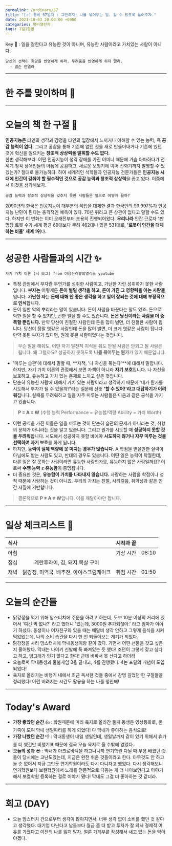 ```yaml
---
permalink: /ordinary/57
title: "[⭐] 평비 57일차 : 그만하자! 나를 묶어두는 일. 할 수 있도록 풀어주자."
date: 2021-10-03 20:00:00 +0900
categories: 평비챌린지
tags: 1일1평범
---  
```

Key 🔑 : 일을 잘한다고 유능한 것이 아니며, 유능한 사람이라고 가치있는 사람이 아니다.
```
당신의 선택이 희망을 반영하게 하라. 두려움을 반영하게 하지 말라.
  - 넬슨 만델라
```

---
# 한 주를 맞이하며 🤗

---
# 오늘의 책 한 구절 📕
**인공지능은** 타인의 생각과 감정을 타인의 입장에서 느끼거나 이해할 수 있는 능력, 즉 **공감 능력이 없다.** 그리고 공감을 통해 기존에 없던 것을 새로 만들어내거나 기존에 있던 것에 혁신을 일으키는 **창조적 상상력을 발휘할 수도 없다.**  
한번 생각해보라. 어떤 인공지능이 청각 장애를 가진 어머니 때문에 가슴 아파하다가 전 세계 청각 장애인들의 아픔에 공감하고, 새로운 보청기에 이어 전화기까지 발명할 수 있겠는가? 절대로 불가능하다. 하여 세계적인 석학들과 인공지능 전문가들은 **인공지능 시대에 인간이 갖춰야 할 필수적인 것으로 공감 능력과 창조적 상상력**을 꼽고 있다. 이쯤에서 이것을 생각해보자.  
```
공감 능력과 창조적 상상력을 갖추지 못한 사람들은 앞으로 어떻게 될까?
```
2090년의 한국은 인공지능이 대부분의 직업을 대체한 결과 한국인의 99.997%가 인공지능 난민이 된다는 충격적인 예측이 있다. 70년 뒤라고 큰 상관이 없다고 말할 수도 있다. 하지만 이 변화는 이미 오래전부터 조용히 진행되어왔다. **우리나라** 인간 근로자 1만 명당 로봇 수가 세계 평균 69대보다 무려 462대나 많은 531대로, **'로봇이 인간을 대체하는 비율' 세계 1위**다.  

---
# 성공한 사람들과의 시간 ✨
`자기 가치 이론 (닉 보그) from 이상한리뷰의앨리스 youtube`  
- 특정 관점에서 부자란 무언가를 성취한 사람이고, 가난한 자란 성취하지 못한 사람입니다. **부자는** 어떻게든 **돈이 벌릴 생각을 하고, 돈이 가진 그 영향력을 아는 사람들**입니다. **가난한 자**는 **돈에 대해 안 좋은 생각을 하고 일이 잘되는 것에 대해 부정적으로 인식**합니다.  
- 돈이 일만 악의 뿌리라는 말이 있습니다. 돈이 사람을 바꾼다는 말도 있죠. 돈으로 악한 일을 할 수 있지만, 선한 일을 할 수도 있습니다. **돈은 당신이라는 사람을 더 증폭할 뿐입니다.** 만약 당신이 친절한 사람인데 돈을 많이 벌면, 더 친절한 사람이 됩니다. 당신이 정말 엿같은 사람인데 돈을 많이 벌면, 더 크게 엿같은 사람이 됩니다. 만약 못된 부자가 있다면, 원래 못된 사람이었다는 것입니다.  
> 무슨 말을 해줘도, 어떤 자기 발전적 지식을 줘도 안될 사람은 안되고 될 사람은 됩니다. 왜 그럴까요? 성공하지 못하도록 **나를 묶어두는 뭔가**가 있기 때문입니다.  

- '미루는 습관'에 대해서 말할 때, **자책, '나 자신을 묶는다'**에 대해서 말합니다. 하지만, 자기 가치 이론의 관점에서 보면 자책이 아니라 **자기 보호**입니다. 나 자신을 보호하고, 유능하고 가치 있는 존재로 느끼고 싶은 것입니다.  
- 단순히 유능한 사람에 대해서 가치 있는 사람이라고 생각하기 때문에 '내가 뭔가를 시도해서 부자가 될 수 있을까?'라는 질문에 선뜻 **'할 수 있어!'라고 대답하기가 어려워**집니다. 실패를 두려워하고 일을 자주 미루는 사람들은 다음과 같은 공식을 가지고 있습니다.
> **P = A = W** (수행 능력 Performance = 유능함/역량 Abillity = 가치 Worth)  

- 이런 공식을 가진 이들은 일을 미루는 것이 단순히 습관의 문제가 아니라는 것, 취향의 문제가 아니라는 것을 알고 있습니다. 그리고 뭔가를 시도할 때 **성공하지 못할 것을 두려워**합니다. 시도해서 성공하지 못할 바에야 **시도하지 않거나 자꾸 미루는 것을 선택하여 자기 보호**를 하게 됩니다.  
- 하지만, **능력이 실제 역량에 못 미치는 경우가 많습니다.** A 학점을 받을만한 실력이 아님에도 받는 사람도 있고, 반대의 경우도 있습니다. 어떤 일은 능력이 탁월한데, 다른 일은 잘 못하는 사람이라면 유능한 사람인가요, 유능하지 않은 사람일까요? 이로써 **수행 능력 ≠ 유능함**이 증명됩니다.
- 더 중요한 것은, **유능함이 가치를 나타내지 않습니다.** 사랑하는 사람을 학점이나 성적 때문에 사랑하는 것이 아니죠. 우리의 가치는 친절, 사려깊음, 취약성과 같은 인간 자질에 기반합니다.  
> 결론적으로 **P ≠ A ≠ W**입니다. 이를 깨달아야만 합니다.  

---
# 일상 체크리스트 📃

| 식사 |  | 시작과 끝 |  |
|:----:|:----:|:----:|:----:|
| 아침 |  | 기상 시간 | 08:10 |
| 점심 | 계란후라이, 김, 돼지 목살 구이 |  |  |
| 저녁 | 닭강정, 미역국, 배추전, 아이스크림케이크 | 취침 시간 | 01:50 |

---
# 오늘의 순간들
- 닭강정을 먹기 위해 맘스터치에 주문을 하려고 하는데, 도보 10분 이상의 거리에 있어서 '여긴 퀵 없나?' 라고 했더니 '있는데, 3000원 추가되잖아.' 라고 엄마가 이야기 하셨다. 동생이나 여자친구와 있을 때는 배달비 생각 안하고 그렇게 음식을 시켜 먹었었는데, 나의 소비 습관을 다시 한 번 되돌아보는 계기가 되었다.
- 닭강정을 사러 맘스터치에 막내동생이랑 같이 갔다. 가면서 어떤 선물을 갖고 싶은 지 물어봤다. 막내는 나이키 신발에 푹 빠져있는 듯 했다! 조던이 그렇게 갖고 싶다고 하고, 범고래가 인기 많다고 한다! 근데 비싸서 못 산다고 하더라
- 오늘로써 막내동생과 물불게임 3을 끝내고, 4를 진행했다. 4는 포탈의 개념이 도입되었다!  
- 육지로 올라가는 비행기 내에서 최근 독서한 것들 중에서 감명 깊었던 한 구절들을 정리했다! 이런 버려지는 시간도 활용을 하는 나를 칭찬해!

---
# Today's Award
- **가장 좋았던 순간** 👍 : 학원때문에 미리 육지로 올라간 둘째 동생은 영상통화로, 온가족이 모여 막내 생일파티를 하게 되었다! 다 막내가 좋아하는 음식으로!  
- **가장 나빴던 순간** 👎 : 막내동생이 내일 생일인데, 생일날까지 같이 있기 위해서 휴가를 더 썼건만 비행기표 때문에 결국 오늘 육지로 올 수밖에 없었다..  
- **오늘의 성과** 😎 : 막내가 아크로바틱을 하고나니까 연기학원 다닐 때 무용 배웠던 것들이 당시에는 고난도였는데, 지금은 완전 쉬운 것들이라고 한다. 아무것도 안 하고 놀 순 없어서 지금 그만둔 연기학원이라도 다시 다니자고 했었다. 다시 생각해보니 연기학원보다 보컬학원에서 노래를 전문적으로 다듬는 게 더 나아보인다고 이야기해서 보컬학원 등록하는 걸로 이야기 됐다! 막내도 그걸 더 좋아하는 것 같더라.  

---
# 회고 (DAY)
- 오늘 맘스터치 건으로부터 생각이 많아지면서, 너무 생각 없이 소비를 했던 것 같다고 생각했다. 대기업 다닌다고 남들보다 월급 좀 더 받고 투자가 잘 되서 경제적 여유를 가졌다고 이전의 나를 잃지 말자. 얼른 가계부를 작성해서 새고 있는 돈을 막아야겠다.